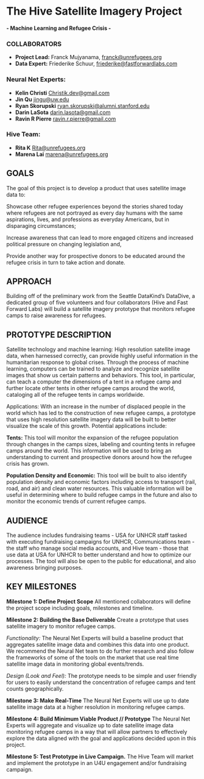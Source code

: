 # The Hive Satellite Imagery Project
**- Machine Learning and Refugee Crisis -**

### COLLABORATORS
* **Project Lead:** Franck Mujyanama, franck@unrefugees.org
* **Data Expert:** Friederike Schuur, friederike@fastforwardlabs.com

### Neural Net Experts:
* **Kelin Christi** Christik.dev@gmail.com
* **Jin Qu** jingu@uw.edu
* **Ryan Skorupski** ryan.skorupski@alumni.stanford.edu
* **Darin LaSota** darin.lasota@gmail.com
* **Ravin R Pierre** ravin.r.pierre@gmail.com

### Hive Team:
* **Rita K** Rita@unrefugees.org
* **Marena Lai** marena@unrefugees.org

## GOALS
The goal of this project is to develop a product that uses satellite image data to:

Showcase other refugee experiences beyond the stories shared today where refugees are not portrayed as every day humans with the same aspirations, lives, and professions as everyday Americans, but in disparaging circumstances;

Increase awareness that can lead to more engaged citizens and increased political pressure on changing legislation and,

Provide another way for prospective donors to be educated around the refugee crisis in turn to take action and donate.

## APPROACH
Building off of the preliminary work from the Seattle DataKind’s DataDive, a dedicated group of five volunteers and four collaborators (Hive and Fast Forward Labs) will build a satellite imagery prototype that monitors refugee camps to raise awareness for refugees.

## PROTOTYPE DESCRIPTION
Satellite technology and machine learning: High resolution satellite image data, when harnessed correctly, can provide highly useful information in the humanitarian response to global crises. Through the process of machine learning, computers can be trained to analyze and recognize satellite images that show us certain patterns and behaviors. This tool, in particular, can teach a computer the dimensions of a tent in a refugee camp and further locate other tents in other refugee camps around the world, cataloging all of the refugee tents in camps worldwide.

Applications: With an increase in the number of displaced people in the world which has led to the construction of new refugee camps, a prototype that uses high resolution satellite imagery data will be built to better visualize the scale of this growth. Potential applications include:

**Tents:** This tool will monitor the expansion of the refugee population through changes in the camps sizes, labeling and counting tents in refugee camps around the world. This information will be used to bring an understanding to current and prospective donors around how the refugee crisis has grown.

**Population Density and Economic:** This tool will be built to also identify population density and economic factors including access to transport (rail, road, and air) and clean water resources. This valuable information will be useful in determining where to build refugee camps in the future and also to monitor the economic trends of current refugee camps.

## AUDIENCE
The audience includes fundraising teams - USA for UNHCR staff tasked with executing fundraising campaigns for UNHCR, Communications team - the staff who manage social media accounts, and Hive team - those that use data at USA for UNHCR to better understand and how to optimize our processes. The tool will also be open to the public for educational, and also awareness bringing purposes.   

## KEY MILESTONES
**Milestone 1: Define Project Scope**
All mentioned collaborators will define the project scope including goals, milestones and timeline.

**Milestone 2: Building the Base Deliverable**
Create a prototype that uses satellite imagery to monitor refugee camps.

*Functionality:* The Neural Net Experts will build a baseline product that aggregates satellite image data and combines this data into one product. We recommend the Neural Net team to do further research and also follow the frameworks of some of the tools on the market that use real time satellite image data in monitoring global events/trends.  

*Design (Look and Feel):* The prototype needs to be simple and user friendly for users to easily understand the concentration of refugee camps and tent counts geographically.

**Milestone 3: Make Real-Time**
The Neural Net Experts will use up to date satellite image data at a higher resolution in monitoring refugee camps.

**Milestone 4: Build Minimum Viable Product // Prototype**
The Neural Net Experts will aggregate and visualize up to date satellite image data monitoring refugee camps in a way that will allow partners to effectively explore the data aligned with the goal and applications decided upon in this project.

**Milestone 5: Test Prototype in Live Campaign.**
The Hive Team will market and implement the prototype in an U4U engagement and/or fundraising campaign.
